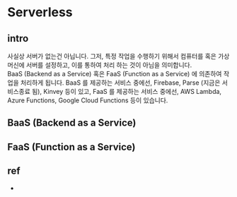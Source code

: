 # Serverless

## intro
사실상 서버가 없는건 아닙니다. 그저, 특정 작업을 수행하기 위해서 컴퓨터를 혹은 가상머신에 서버를 설정하고, 이를 통하여 처리 하는 것이 아님을 의미합니다.  
 BaaS (Backend as a Service) 혹은 FaaS (Function as a Service) 에 의존하여 작업을 처리하게 됩니다. BaaS 를 제공하는 서비스 중에선, Firebase, Parse (지금은 서비스종료 됨), Kinvey 등이 있고, FaaS 를 제공하는 서비스 중에선, AWS Lambda, Azure Functions, Google Cloud Functions 등이 있습니다.


 ## BaaS (Backend as a Service)

 ## FaaS (Function as a Service)


## ref
- [](https://velopert.com/3543)